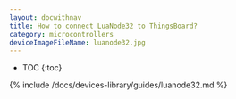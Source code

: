 ```yaml
---
layout: docwithnav
title: How to connect LuaNode32 to ThingsBoard?
category: microcontrollers
deviceImageFileName: luanode32.jpg
---
```


* TOC
{:toc}

{% include /docs/devices-library/guides/luanode32.md %}
